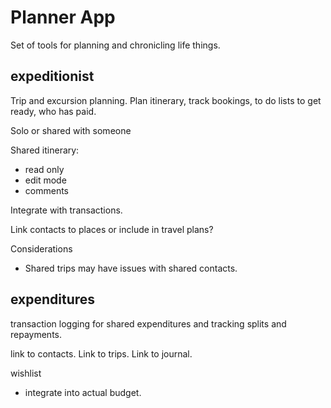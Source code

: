 # Planner App

Set of tools for planning and chronicling life things.

## expeditionist
Trip and excursion planning. 
Plan itinerary, track bookings, to do lists to get ready, who has paid.

Solo or shared with someone

Shared itinerary:
- read only
- edit mode
- comments

Integrate with transactions.

Link contacts to places or include in travel plans?

Considerations
- Shared trips may have issues with shared contacts.


## expenditures
transaction logging for shared expenditures and tracking splits and repayments.

link to contacts. Link to trips. Link to journal.

wishlist
-  integrate into actual budget.

